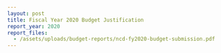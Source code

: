 ```yaml
---
layout: post
title: Fiscal Year 2020 Budget Justification
report_year: 2020
report_files:
  - /assets/uploads/budget-reports/ncd-fy2020-budget-submission.pdf
---
```

